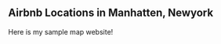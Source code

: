 ## Airbnb Locations in Manhatten, Newyork

Here is my sample map website!

<iframe src="Airbnb_Data.html" height="855" width="95%></iframe>
  
You can explore this map [as its own web page here])Airbnb_Data.html).
                                                   
